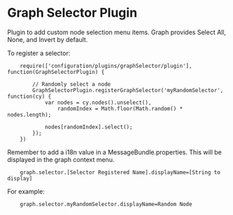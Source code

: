 Graph Selector Plugin
=====================

Plugin to add custom node selection menu items. Graph provides Select All, None, and Invert by default.

To register a selector:

        require(['configuration/plugins/graphSelector/plugin'], function(GraphSelectorPlugin) {

            // Randomly select a node
            GraphSelectorPlugin.registerGraphSelector('myRandomSelector', function(cy) {
                var nodes = cy.nodes().unselect(),
                    randomIndex = Math.floor(Math.random() * nodes.length);

                nodes[randomIndex].select();
            });
        })

Remember to add a i18n value in a MessageBundle.properties. This will be displayed in the graph context menu.

        graph.selector.[Selector Registered Name].displayName=[String to display]

For example:

        graph.selector.myRandomSelector.displayName=Random Node
